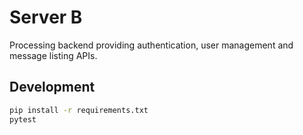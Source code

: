 # Server B

Processing backend providing authentication, user management and message listing APIs.

## Development

```bash
pip install -r requirements.txt
pytest
```
